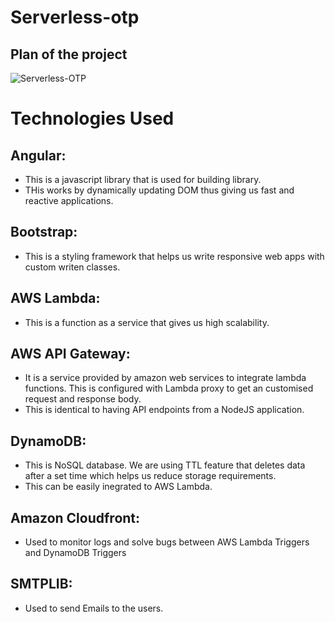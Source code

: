 ﻿# Serverless-otp
 
 ## Plan of the project
![Serverless-OTP](https://user-images.githubusercontent.com/85741790/207429946-42dbf7f1-bc48-4dfe-ac6c-fb34a927ed9d.png)

# Technologies Used

## Angular:
- This is a javascript library that is used for building library.
- THis works by dynamically updating DOM thus giving us fast and reactive applications.

## Bootstrap:
- This is a styling framework that helps us write responsive web apps with custom writen classes.

## AWS Lambda:
- This is a function as a service that gives us high scalability.

## AWS API Gateway:
- It is a service provided by amazon web services to integrate lambda functions. This is configured with Lambda proxy to get an customised request and response body.
- This is identical to having API endpoints from a NodeJS application.

## DynamoDB:
- This is NoSQL database. We are using TTL feature that deletes data after a set time which helps us reduce storage requirements.
- This can be easily inegrated to AWS Lambda.

## Amazon Cloudfront:
- Used to monitor logs and solve bugs between AWS Lambda Triggers and DynamoDB Triggers

## SMTPLIB:
- Used to send Emails to the users.
